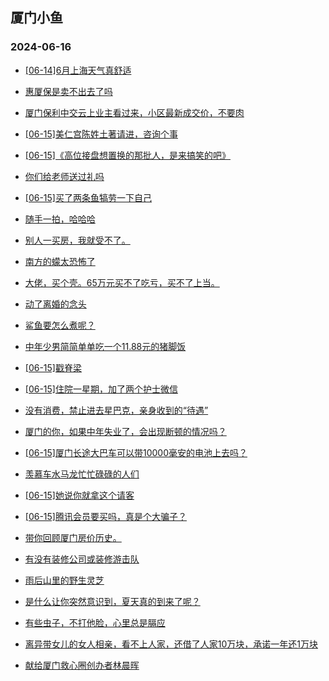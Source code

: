 ## 厦门小鱼 
### 2024-06-16

+ [[06-14]6月上海天气真舒适](http://bbs.xmfish.com/read-htm-tid-18205063.html)

+ [惠厦保是卖不出去了吗](http://bbs.xmfish.com/read-htm-tid-18205197.html)

+ [厦门保利中交云上业主看过来，小区最新成交价，不要肉](http://bbs.xmfish.com/read-htm-tid-18205132.html)

+ [[06-15]美仁宫陈姓土著请进，咨询个事](http://bbs.xmfish.com/read-htm-tid-18205040.html)

+ [[06-15]《高位接盘想置换的那批人，是来搞笑的吧》](http://bbs.xmfish.com/read-htm-tid-18205110.html)

+ [你们给老师送过礼吗](http://bbs.xmfish.com/read-htm-tid-18205086.html)

+ [[06-15]买了两条鱼犒劳一下自己](http://bbs.xmfish.com/read-htm-tid-18205112.html)

+ [随手一拍，哈哈哈](http://bbs.xmfish.com/read-htm-tid-18205186.html)

+ [别人一买房，我就受不了。](http://bbs.xmfish.com/read-htm-tid-18205244.html)

+ [南方的蠓太恐怖了](http://bbs.xmfish.com/read-htm-tid-18205302.html)

+ [大佬，买个壳。65万元买不了吃亏，买不了上当。](http://bbs.xmfish.com/read-htm-tid-18205158.html)

+ [动了离婚的念头](http://bbs.xmfish.com/read-htm-tid-18205369.html)

+ [鲨鱼要怎么煮呢？](http://bbs.xmfish.com/read-htm-tid-18205328.html)

+ [中年少男简简单单吃一个11.88元的猪脚饭](http://bbs.xmfish.com/read-htm-tid-18205361.html)

+ [[06-15]戳脊梁](http://bbs.xmfish.com/read-htm-tid-18205131.html)

+ [[06-15]住院一星期，加了两个护士微信](http://bbs.xmfish.com/read-htm-tid-18205435.html)

+ [没有消费，禁止进去星巴克，亲身收到的“待遇”](http://bbs.xmfish.com/read-htm-tid-18205404.html)

+ [厦门的你，如果中年失业了，会出现断顿的情况吗？](http://bbs.xmfish.com/read-htm-tid-18205448.html)

+ [[06-15]厦门长途大巴车可以带10000毫安的电池上去吗？](http://bbs.xmfish.com/read-htm-tid-18205337.html)

+ [羡慕车水马龙忙忙碌碌的人们](http://bbs.xmfish.com/read-htm-tid-18205262.html)

+ [[06-15]她说你就拿这个请客](http://bbs.xmfish.com/read-htm-tid-18205384.html)

+ [[06-15]腾讯会员要买吗，真是个大骗子？](http://bbs.xmfish.com/read-htm-tid-18205419.html)

+ [带你回顾厦门房价历史。](http://bbs.xmfish.com/read-htm-tid-18205490.html)

+ [有没有装修公司或装修游击队](http://bbs.xmfish.com/read-htm-tid-18205365.html)

+ [雨后山里的野生灵芝](http://bbs.xmfish.com/read-htm-tid-18205428.html)

+ [是什么让你突然意识到，夏天真的到来了呢？](http://bbs.xmfish.com/read-htm-tid-18205412.html)

+ [有些虫子，不打他脸，心里总是膈应](http://bbs.xmfish.com/read-htm-tid-18205460.html)

+ [离异带女儿的女人相亲，看不上人家，还借了人家10万块，承诺一年还1万块](http://bbs.xmfish.com/read-htm-tid-18205443.html)

+ [献给厦门救心圈创办者林晨晖](http://bbs.xmfish.com/read-htm-tid-18205647.html)

